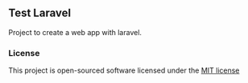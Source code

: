 ## Test Laravel

Project to create a web app with laravel.

### License

This project is open-sourced software licensed under the [MIT license](http://opensource.org/licenses/MIT)
